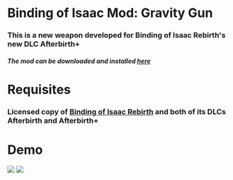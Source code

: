 # Binding of Isaac Mod: Gravity Gun
### This is a new weapon developed for Binding of Isaac Rebirth's new DLC Afterbirth+

##### The mod can be downloaded and installed [here](http://steamcommunity.com/sharedfiles/filedetails/?id=849295534)

# Requisites
### Licensed copy of [Binding of Isaac Rebirth](http://store.steampowered.com/app/401920/) and both of its DLCs Afterbirth and Afterbirth+

# Demo
![](./demo/giphy2.gif)
![](./demo/giphy.gif)
